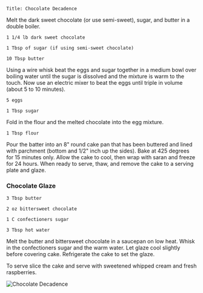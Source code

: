 ~~~ recipe-info
Title: Chocolate Decadence
~~~

Melt the dark sweet chocolate (or use semi-sweet), sugar, and butter in a double boiler.

~~~ recipe-ingredients
1 1/4 lb dark sweet chocolate

1 Tbsp of sugar (if using semi-sweet chocolate)

10 Tbsp butter
~~~

Using a wire whisk beat the eggs and sugar together in a medium bowl over boiling water until the
sugar is dissolved and the mixture is warm to the touch. Now use an electric mixer to beat the eggs
until triple in volume (about 5 to 10 minutes).

~~~ recipe-ingredients
5 eggs

1 Tbsp sugar
~~~

Fold in the flour and the melted chocolate into the egg mixture.

~~~ recipe-ingredients
1 Tbsp flour
~~~

Pour the batter into an 8" round cake pan that has been buttered and lined with parchment (bottom
and 1/2" inch up the sides). Bake at 425 degrees for 15 minutes only. Allow the cake to cool, then
wrap with saran and freeze for 24 hours. When ready to serve, thaw, and remove the cake to a serving
plate and glaze.


### Chocolate Glaze

~~~ recipe-ingredients
3 Tbsp butter

2 oz bittersweet chocolate

1 C confectioners sugar

3 Tbsp hot water
~~~

Melt the butter and bittersweet chocolate in a saucepan on low heat. Whisk in the confectioners
sugar and the warm water. Let glaze cool slightly before covering cake. Refrigerate the cake to set
the glaze.

To serve slice the cake and serve with sweetened whipped cream and fresh raspberries.

![Chocolate Decadence](ChocolateDecadence.jpg "Chocolate Decadence")
